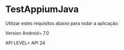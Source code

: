 # TestAppiumJava
Utilizar estes requisitos abaixo para rodar a aplicação: 


Version Android= 
7.0 


API LEVEL=    API 24
